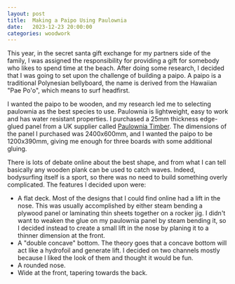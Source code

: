```yaml
---
layout: post
title:  Making a Paipo Using Paulownia
date:   2023-12-23 20:00:00
categories: woodwork
---
```


This year, in the secret santa gift exchange for my partners side of the family, I was assigned the responsibility for providing a gift for somebody who likes to spend time at the beach. After doing some research, I decided that I was going to set upon the challenge of building a paipo. A paipo is a traditional Polynesian bellyboard, the name is derived from the Hawaiian "Pae Po'o", which means to surf headfirst.

I wanted the paipo to be wooden, and my research led me to selecting paulownia as the best species to use. Paulownia is lightweight, easy to work and has water resistant properties. I purchased a 25mm thickness edge-glued panel from a UK supplier called [Paulownia Timber](https://www.paulowniatimber.co.uk/paulownia-edge-glued-panels). The dimensions of the panel I purchased was 2400x600mm, and I wanted the paipo to be 1200x390mm, giving me enough for three boards with some additional gluing.

There is lots of debate online about the best shape, and from what I can tell basically any wooden plank can be used to catch waves. Indeed, bodysurfing itself is a sport, so there was no need to build something overly complicated. The features I decided upon were:

- A flat deck. Most of the designs that I could find online had a lift in the nose. This was usually accomplished by either steam bending a plywood panel or laminating thin sheets together on a rocker jig. I didn't want to weaken the glue on my paulownia panel by steam bending it, so I decided instead to create a small lift in the nose by planing it to a thinner dimension at the front.
- A "double concave" bottom. The theory goes that a concave bottom will act like a hydrofoil and generate lift. I decided on two channels mostly because I liked the look of them and thought it would be fun.
- A rounded nose.
- Wide at the front, tapering towards the back.
